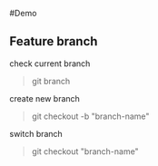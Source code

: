 #Demo

## Feature branch

check current branch

> git branch

create new branch

> git checkout -b "branch-name"

switch branch

> git checkout "branch-name"
